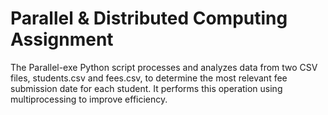 
# Parallel & Distributed Computing Assignment

The Parallel-exe Python script processes and analyzes data from two CSV files, students.csv and fees.csv, to determine the most relevant fee submission date for each student. It performs this operation using multiprocessing to improve efficiency.

